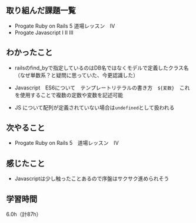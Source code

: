 ## 取り組んだ課題一覧
- Progate Ruby on Rails 5  道場レッスン　IV
- Progate Javascript I II III

## わかったこと
- railsのfind_byで指定しているのはDB名ではなくモデルで定義したクラス名（なぜ単数系？と疑問に思っていた、今更認識した）
  
- Javascript　ES6について　テンプレートリテラルの書き方　``${変数}``　これを使用することで複数の定数や変数を記述可能
- JS について配列が定義されていない場合は`undefined`として扱われる

## 次やること
- Progate Ruby on Rails 5　道場レッスン　IV

## 感じたこと
- Javascriptは少し触ったことあるので序盤はサクサク進められそう

## 学習時間
6.0h（計87h）
